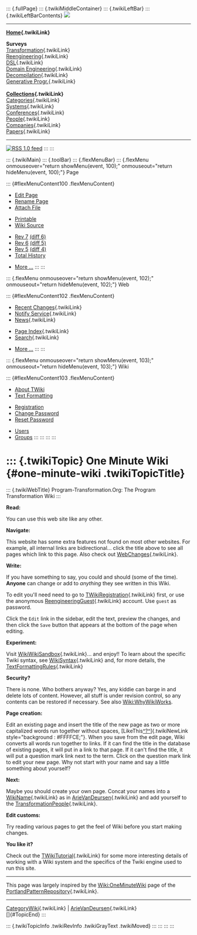 ::: {.fullPage}
::: {.twikiMiddleContainer}
::: {.twikiLeftBar}
::: {.twikiLeftBarContents}
![](../pub/transformation.gif)

------------------------------------------------------------------------

**[Home](WebHome){.twikiLink}**

**Surveys**\
[Transformation](ProgramTransformation){.twikiLink}\
[Reengineering](ReengineeringWiki){.twikiLink}\
[DSL](DomainSpecificLanguages){.twikiLink}\
[Domain Engineering](DomainEngineering){.twikiLink}\
[Decompilation](DeCompilation){.twikiLink}\
[Generative Progr.](GenerativeProgrammingWiki){.twikiLink}\
\
**[Collections](CategoryCollection){.twikiLink}**\
[Categories](CategoryCategory){.twikiLink}\
[Systems](TransformationSystems){.twikiLink}\
[Conferences](TransformationConferences){.twikiLink}\
[People](TransformationPeople){.twikiLink}\
[Companies](TransformationCompanies){.twikiLink}\
[Papers](CategoryPaper){.twikiLink}

------------------------------------------------------------------------

[![](../pub/rss.gif "RSS 1.0 feed")](WebRss@skin=rss)
:::
:::

::: {.twikiMain}
::: {.toolBar}
::: {.flexMenuBar}
::: {.flexMenu onmouseover="return showMenu(event, 100);" onmouseout="return hideMenu(event, 100);"}
Page

::: {#flexMenuContent100 .flexMenuContent}
-   [Edit
    Page](http://www.program-transformation.org/edit/Transform/OneMinuteWiki?t=1536826226)
-   [Rename
    Page](http://www.program-transformation.org/rename/Transform/OneMinuteWiki)
-   [Attach
    File](http://www.program-transformation.org/attach/Transform/OneMinuteWiki)

<!-- -->

-   [Printable](http://www.program-transformation.org/view/Transform/OneMinuteWiki?skin=print.pattern)
-   [Wiki
    Source](http://www.program-transformation.org/view/Transform/OneMinuteWiki?skin=text&raw=on&contenttype=text/plain)

<!-- -->

-   [Rev
    7](http://www.program-transformation.org/view/Transform/OneMinuteWiki?rev=1.7)
    [(diff 6)](http://www.program-transformation.org/rdiff/Transform/OneMinuteWiki?rev1=1.7&rev2=1.6)
-   [Rev
    6](http://www.program-transformation.org/view/Transform/OneMinuteWiki?rev=1.6)
    [(diff 5)](http://www.program-transformation.org/rdiff/Transform/OneMinuteWiki?rev1=1.6&rev2=1.5)
-   [Rev
    5](http://www.program-transformation.org/view/Transform/OneMinuteWiki?rev=1.5)
    [(diff 4)](http://www.program-transformation.org/rdiff/Transform/OneMinuteWiki?rev1=1.5&rev2=1.4)
-   [Total
    History](http://www.program-transformation.org/rdiff/Transform/OneMinuteWiki)

<!-- -->

-   [More
    \...](http://www.program-transformation.org/oops/Transform/OneMinuteWiki?template=oopsmore&param1=1.7&param2=1.7)
:::
:::

::: {.flexMenu onmouseover="return showMenu(event, 102);" onmouseout="return hideMenu(event, 102);"}
Web

::: {#flexMenuContent102 .flexMenuContent}
-   [Recent Changes](WebChanges){.twikiLink}
-   [Notify Service](WebNotify){.twikiLink}
-   [News](WebNews){.twikiLink}

<!-- -->

-   [Page Index](WebIndex){.twikiLink}
-   [Search](WebSearch){.twikiLink}

<!-- -->

-   [More
    \...](http://www.program-transformation.org/oops/Transform/OneMinuteWiki?template=oopsmore&param1=1.7&param2=1.7)
:::
:::

::: {.flexMenu onmouseover="return showMenu(event, 103);" onmouseout="return hideMenu(event, 103);"}
Wiki

::: {#flexMenuContent103 .flexMenuContent}
-   [About
    TWiki](http://www.program-transformation.org/view/TWiki/WebHome)
-   [Text
    Formatting](http://www.program-transformation.org/view/TWiki/TextFormattingRules)

<!-- -->

-   [Registration](http://www.program-transformation.org/view/TWiki/TWikiRegistration)
-   [Change
    Password](http://www.program-transformation.org/view/TWiki/ChangePassword)
-   [Reset
    Password](http://www.program-transformation.org/view/TWiki/ResetPassword)

<!-- -->

-   [Users](http://www.program-transformation.org/view/Main/TWikiUsers)
-   [Groups](http://www.program-transformation.org/view/Main/TWikiGroups)
:::
:::
:::
:::

::: {.twikiTopic}
One Minute Wiki {#one-minute-wiki .twikiTopicTitle}
===============

::: {.twikiWebTitle}
Program-Transformation.Org: The Program Transformation Wiki
:::

**Read:**

You can use this web site like any other.

**Navigate:**

This website has some extra features not found on most other websites.
For example, all internal links are bidirectional\... click the title
above to see all pages which link to this page. Also check out
[WebChanges](WebChanges){.twikiLink}.

**Write:**

If you have something to say, you could and should (some of the time).
**Anyone** can change or add to *anything* they see written in this
Wiki.

To edit you\'ll need need to go to
[TWikiRegistration](../TWiki/TWikiRegistration){.twikiLink} first, or
use the anonymous
[ReengineeringGuest](../Main/ReengineeringGuest){.twikiLink} account.
Use `guest` as password.

Click the `Edit` link in the sidebar, edit the text, preview the
changes, and then click the `Save` button that appears at the bottom of
the page when editing.

**Experiment:**

Visit [WikiWikiSandbox](WikiWikiSandbox){.twikiLink}\... and enjoy!! To
learn about the specific Twiki syntax, see
[WikiSyntax](../TWiki/WikiSyntax){.twikiLink} and, for more details, the
[TextFormattingRules](../TWiki/TextFormattingRules){.twikiLink}

**Security?**

There is none. Who bothers anyway? Yes, any kiddie can barge in and
delete lots of content. However, all stuff is under revision control, so
any contents can be restored if necessary. See also
[Wiki:WhyWikiWorks](http://c2.com/cgi/wiki?WhyWikiWorks "'WhyWikiWorks' on the original 'WikiWikiWeb' site").

**Page creation:**

Edit an existing page and insert the title of the new page as two or
more capitalized words run together without spaces,
[LikeThis[^?^](http://www.program-transformation.org/edit/Transform/LikeThis?topicparent=Transform.OneMinuteWiki)]{.twikiNewLink
style="background : #FFFFCE;"}. When you save from the edit page, Wiki
converts all words run together to links. If it can find the title in
the database of existing pages, it will put in a link to that page. If
it can\'t find the title, it will put a question mark link next to the
term. Click on the question mark link to edit your new page. Why not
start with your name and say a little something about yourself?

**Next:**

Maybe you should create your own page. Concat your names into a
[WikiName](../TWiki/WikiName){.twikiLink} as in
[ArieVanDeursen](ArieVanDeursen){.twikiLink} and add yourself to the
[TransformationPeople](TransformationPeople){.twikiLink}.

**Edit customs:**

Try reading various pages to get the feel of Wiki before you start
making changes.

**You like it?**

Check out the [TWikiTutorial](../TWiki/TWikiTutorial){.twikiLink} for
some more interesting details of working with a Wiki system and the
specifics of the Twiki engine used to run this site.

------------------------------------------------------------------------

This page was largely inspired by the
[Wiki:OneMinuteWiki](http://c2.com/cgi/wiki?OneMinuteWiki "'OneMinuteWiki' on the original 'WikiWikiWeb' site")
page of the
[PortlandPatternRepository](PortlandPatternRepository){.twikiLink}.

------------------------------------------------------------------------

[CategoryWiki](CategoryWiki){.twikiLink} \|
[ArieVanDeursen](ArieVanDeursen){.twikiLink}\
[]{#TopicEnd}
:::

::: {.twikiTopicInfo .twikiRevInfo .twikiGrayText .twikiMoved}
:::
:::
:::
:::
